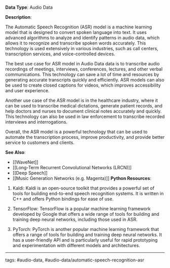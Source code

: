 **Data Type**: Audio Data

**Description**:

The Automatic Speech Recognition (ASR) model is a machine learning model that is designed to convert spoken language into text. It uses advanced algorithms to analyze and identify patterns in audio data, which allows it to recognize and transcribe spoken words accurately. This technology is used extensively in various industries, such as call centers, transcription services, and voice-controlled devices.

The best use case for ASR model in Audio Data data is to transcribe audio recordings of meetings, interviews, conferences, lectures, and other verbal communications. This technology can save a lot of time and resources by generating accurate transcripts quickly and efficiently. ASR models can also be used to create closed captions for videos, which improves accessibility and user experience.

Another use case of the ASR model is in the healthcare industry, where it can be used to transcribe medical dictations, generate patient records, and help doctors and nurses to document clinical notes accurately and quickly. This technology can also be used in law enforcement to transcribe recorded interviews and interrogations.

Overall, the ASR model is a powerful technology that can be used to automate the transcription process, improve productivity, and provide better service to customers and clients.

**See Also**:

- [[WaveNet]]
- [[Long-Term Recurrent Convolutional Networks (LRCN)]]
- [[Deep Speech]]
- [[Music Generation Networks (e.g. Magenta)]]
**Python Resources**:

1. Kaldi: Kaldi is an open-source toolkit that provides a powerful set of tools for building end-to-end speech recognition systems. It is written in C++ and offers Python bindings for ease of use.

2. TensorFlow: TensorFlow is a popular machine learning framework developed by Google that offers a wide range of tools for building and training deep neural networks, including those used in ASR.

3. PyTorch: PyTorch is another popular machine learning framework that offers a range of tools for building and training deep neural networks. It has a user-friendly API and is particularly useful for rapid prototyping and experimentation with different models and architectures.


---
tags: #audio-data, #audio-data/automatic-speech-recognition-asr
